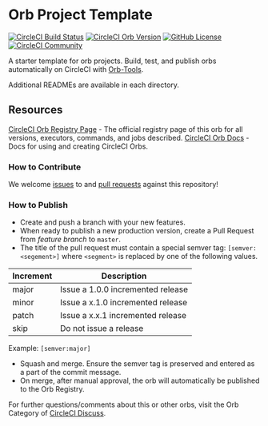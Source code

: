 # Orb Project Template

[![CircleCI Build Status](https://circleci.com/gh/luxurypresence/sonarqube-orb.svg?style=shield "CircleCI Build Status")](https://circleci.com/gh/luxurypresence/sonarqube-orb) [![CircleCI Orb Version](https://badges.circleci.com/orbs/luxurypresence/sonarqube)](https://circleci.com/orbs/registry/orb/luxurypresence/sonarqube) [![GitHub License](https://img.shields.io/badge/license-MIT-lightgrey.svg)](https://raw.githubusercontent.com/luxurypresence/sonarqube-orb/master/LICENSE) [![CircleCI Community](https://img.shields.io/badge/community-CircleCI%20Discuss-343434.svg)](https://discuss.circleci.com/c/ecosystem/orbs)



A starter template for orb projects. Build, test, and publish orbs automatically on CircleCI with [Orb-Tools](https://circleci.com/orbs/registry/orb/circleci/orb-tools).

Additional READMEs are available in each directory.



## Resources

[CircleCI Orb Registry Page](https://circleci.com/orbs/registry/orb/luxurypresence/sonarqube-orb) - The official registry page of this orb for all versions, executors, commands, and jobs described.
[CircleCI Orb Docs](https://circleci.com/docs/2.0/orb-intro/#section=configuration) - Docs for using and creating CircleCI Orbs.

### How to Contribute

We welcome [issues](https://github.com/luxurypresence/sonarqube-orb/issues) to and [pull requests](https://github.com/luxurypresence/sonarqube-orb/pulls) against this repository!

### How to Publish
* Create and push a branch with your new features.
* When ready to publish a new production version, create a Pull Request from _feature branch_ to `master`.
* The title of the pull request must contain a special semver tag: `[semver:<segement>]` where `<segment>` is replaced by one of the following values.

| Increment | Description|
| ----------| -----------|
| major     | Issue a 1.0.0 incremented release|
| minor     | Issue a x.1.0 incremented release|
| patch     | Issue a x.x.1 incremented release|
| skip      | Do not issue a release|

Example: `[semver:major]`

* Squash and merge. Ensure the semver tag is preserved and entered as a part of the commit message.
* On merge, after manual approval, the orb will automatically be published to the Orb Registry.


For further questions/comments about this or other orbs, visit the Orb Category of [CircleCI Discuss](https://discuss.circleci.com/c/orbs).

